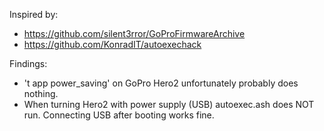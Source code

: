 Inspired by:
- https://github.com/silent3rror/GoProFirmwareArchive
- https://github.com/KonradIT/autoexechack

Findings:
- 't app power_saving' on GoPro Hero2 unfortunately probably does nothing. 
-  When turning Hero2 with power supply (USB) autoexec.ash does NOT run. Connecting USB after booting works fine.
